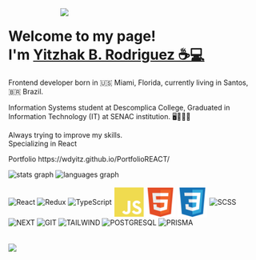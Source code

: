 <img src="https://raw.githubusercontent.com/MicaelliMedeiros/micaellimedeiros/master/image/computer-illustration.png" min-width="400px" max-width="400px" width="400px" align="right">

<h1 align="left">
   Welcome to my page!
  <br/>
    I'm
    <a href="https://www.linkedin.com/in/yitzhak-ben-rodriguez-70797b208/">Yitzhak B. Rodriguez ☕💻</a>
    
</h1>

<p align="left">
    Frontend developer born in 🇺🇸 Miami, Florida, currently living in Santos, 🇧🇷 Brazil.
</p>

<p align="left">
   Information Systems student at Descomplica College, Graduated in Information Technology (IT) at SENAC institution. 🖥️👩🏾‍💻
</p>

<p align="left">
    Always trying to improve my skills. <br/>
   Specializing in React
</p>

<p align="left">
    Portfolio https://wdyitz.github.io/PortfolioREACT/
</p>

<div>
   
<div justify="around">
  <img src="https://github-readme-stats.vercel.app/api?username=WDYitz&hide_title=false&hide_rank=false&show_icons=true&include_all_commits=true&count_private=true&disable_animations=false&theme=dracula&locale=en&hide_border=false&order=1" height="150" alt="stats graph"  />
  <img src="https://github-readme-stats.vercel.app/api/top-langs?username=WDYitz&locale=en&hide_title=false&layout=compact&card_width=320&langs_count=5&theme=dracula&hide_border=false&order=2" height="150" alt="languages graph"  />
</div>

</div>


<div align="left" align="top" ><br>
   <img align="center" alt="React" height="60" width="60" src="https://cdn.jsdelivr.net/gh/devicons/devicon/icons/react/react-original.svg" />
   <img align="center" alt="Redux" height="60" width="60" src="https://cdn.jsdelivr.net/gh/devicons/devicon/icons/redux/redux-original.svg" />
   <img align="center" alt="TypeScript" height="60" width="60" src="https://cdn.jsdelivr.net/gh/devicons/devicon/icons/typescript/typescript-original.svg" />
   <img align="center" alt="Js" height="60" width="60" src="https://raw.githubusercontent.com/devicons/devicon/master/icons/javascript/javascript-plain.svg">
   <img align="center" alt="HTML" height="60" width="60" src="https://raw.githubusercontent.com/devicons/devicon/master/icons/html5/html5-original.svg">
   <img align="center" alt="CSS" height="60" width="60" src="https://raw.githubusercontent.com/devicons/devicon/master/icons/css3/css3-original.svg">
   <img  align="center" alt="SCSS" height="60" width="60" src="https://cdn.jsdelivr.net/gh/devicons/devicon/icons/sass/sass-original.svg" />
   <img align="center" alt="NEXT" height="60" width="60" src="https://cdn.jsdelivr.net/gh/devicons/devicon/icons/nextjs/nextjs-original.svg" />
   <img align="center" alt="GIT" height="60" width="60" src="https://cdn.jsdelivr.net/gh/devicons/devicon/icons/git/git-original.svg" />
   <img align="center" alt="TAILWIND" height="60" width="60"  src="https://cdn.jsdelivr.net/gh/devicons/devicon@latest/icons/tailwindcss/tailwindcss-original.svg" />
   <img align="center" alt="POSTGRESQL" height="60" width="60" src="https://cdn.jsdelivr.net/gh/devicons/devicon/icons/postgresql/postgresql-plain.svg" />
   <img align="center" alt="PRISMA" height="60" width="60"  src="https://cdn.jsdelivr.net/gh/devicons/devicon@latest/icons/prisma/prisma-original.svg" />
          
   
</div>
</br>
</br>
 <a href="https://www.linkedin.com/in/yitzhak-ben-rodriguez-70797b208/" target="_blank"><img src="https://img.shields.io/badge/-LinkedIn-%230077B5?style=for-the-badge&logo=linkedin&logoColor=white"   target="_blank">
  </a> 




